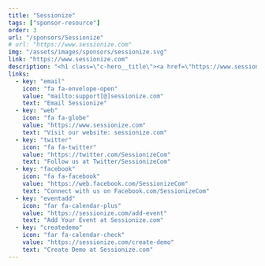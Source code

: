 ```yaml
---
title: "Sessionize"
tags: ["sponsor-resource"]
order: 3
url: "/sponsors/Sessionize"
# url: "https://www.sessionize.com"
img: "/assets/images/sponsors/sessionize.svg"
link: "https://www.sessionize.com"
description: "<h1 class=\"c-hero__title\"><a href=\"https://www.sessionize.com\" target=\"_blank\" rel=\"noopener\">The smart way to manage Call for Papers, Speakers and Agenda for your event.</a></h1><p class=\"c-hero__summary\">Cloud based, safe and easy. Your speakers will love it, too!</p>"
links:
  - key: "email"
    icon: "fa fa-envelope-open"
    value: "mailto:support[@]sessionize.com"
    text: "Email Sessionize"
  - key: "web"
    icon: "fa fa-globe"
    value: "https://www.sessionize.com"
    text: "Visit our website: sessionize.com"
  - key: "twitter"
    icon: "fa fa-twitter"
    value: "https://twitter.com/SessionizeCom"
    text: "Follow us at Twitter/SessionizeCom"
  - key: "facebook"
    icon: "fa fa-facebook"
    value: "https://web.facebook.com/SessionizeCom"
    text: "Connect with us on Facebook.com/SessionizeCom"
  - key: "eventadd"
    icon: "far fa-calendar-plus"
    value: "https://sessionize.com/add-event"
    text: "Add Your Event at Sessionize.com"
  - key: "createdemo"
    icon: "far fa-calendar-check"
    value: "https://sessionize.com/create-demo"
    text: "Create Demo at Sessionize.com"
---
```

